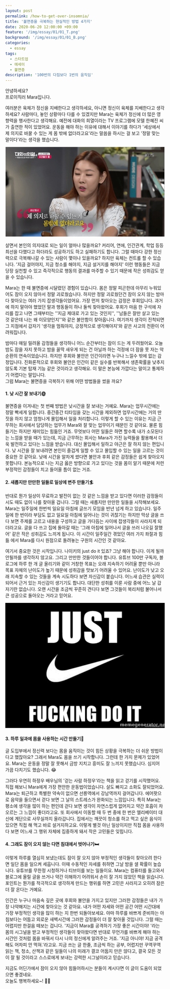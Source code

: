 ```yaml
---
layout: post
permalink: /how-to-get-over-insomnia/
title: '불면증을 극복하는 현실적인 방법 4가지'
date: 2020-06-20 12:00:00 +09:00
feature: '/img/essay/01/01_T.png'
background: '/img/essay/01/01_B.png'
categories:
  - essay
tags:
  - 스타트업
  - 에세이
  - 불면증 
description: '100번의 다짐보다 1번의 움직임'
---
```


안녕하세요?<br>프로이직러 Mara입니다. 

여러분은 육체가 정신을 지배한다고 생각하세요, 아니면 정신이 육체를 지배한다고 생각하세요? 사람마다, 놓인 상황마다 다를 수 있겠지만 Mara는 육체가 정신에 더 많은 영향력을 행사한다고 생각해요. 예전에 대화의 희열이라는 TV 프로그램에 모델 한혜진 씨가 출연한 적이 있었어요. 운동을 해야 하는 이유에 대해서 이야기를 하다가 '세상에서 제 의지로 바꿀 수 있는 게 몸 밖에 없더라고요'라는 말씀을 하시는 걸 보고 '정말 맞는 말이다'라는 생각을 했습니다. 

![이미지1](/img/essay/01/대화.PNG)

살면서 본인의 의지대로 되는 일이 얼마나 많을까요? 커리어, 연애, 인간관계, 학업 등등 최선을 다했다고 하더라도 성공하기도 하고 실패하기도 합니다. 그럴 때마다 강한 정신력으로 극복해나갈 수 있는 사람이 몇이나 있을까요? 하지만 육체는 컨트롤 할 수 있습니다. '지금 걸어야지, 지금 청소를 해야지, 지금 설거지를 해야지' 이런 행동들은 지금 당장 실천할 수 있고 즉각적으로 행동의 결과를 마주할 수 있기 때문에 작은 성취감도 얻을 수 있습니다.

Mara는 한 때 불면증에 시달렸던 경험이 있습니다. 몸은 정말 피곤한데 아무리 누워있어도 잠이 오지 않아서 정말 괴로웠습니다. 하지만 정말 괴로웠던건 잠이 오지 않는 밤마다 찾아오는 여러 가지 잡생각들이었어요. 가장 먼저 찾아오는 감정은 후회입니다. 과거에 하지 말아야 했었던 말과 행동들이 하나 둘씩 찾아왔어요. 후회가 마음 한 구석에 자리를 잡고 나면 그때부터는 ''지금 제대로 가고 있는 것인지'', ''남들은 잘만 살고 있는 것 같은데 나는 왜 이모양인지''와 같은 불안함이 찾아옵니다. 여기까지 생각이 진척되면 그 지점에서 갑자기 '생각을 멈춰야지, 긍정적으로 생각해야지'와 같은 사고의 전환이 어려워집니다. 

밤마다 매일 밀려올 감정들을 생각하니 어느 순간부터는 잠이 드는 게 두려웠어요. 오늘 밤도 잠을 자지 못하고 밤을 꼴딱 새우게 되는 건 아닐까 하는 걱정에 더 잠을 못 자는 악순환의 연속이었습니다. 하지만 후회와 불안은 인간이라면 누구나 느낄수 밖에 없는 감정입니다. 진화론적으로 후회와 불안은 인간이 같은 실수를 반복해서 생존확률을 낮추지 않도록 기본 탑재 기능 같은 것이라고 생각해요. 이 말은 본능에 가깝다는 말이고 통제하기 어렵다는 말입니다.  
그럼 Mara는 불면증을 극복하기 위해 어떤 방법들을 썼을 까요? 

#### 1. 낮 시간 잘 보내기🌞

불면증을 이겨내는 첫 번째 방법은 낮시간을 잘 보내는 거예요. Mara는 업무시간에는 정말 빡세게 일합니다. 중간중간 티타임을 갖는 시간을 제외하면 업무시간에는 거의 딴짓을 하지 않고 엄청나게 몰입해서 일을 처리합니다. 이렇게 할 수 있는 이유는 지금 근무하는 회사에서 담당하는 업무가 Mara와 잘 맞는 업무이기 때문인 것 같아요. 물론 힘들기는 하지만 재미있는 힘듦인 거죠. 무엇보다 어떤 일들은 하면 할수록 내가 소모된다는 느낌을 받을 때가 있는데, 지금 근무하는 회사는 Mara가 가진 능력들을 활용해서 더욱 발전하고 있다는 느낌을 받습니다. 대신 몰입해서 일하고 야근은 잘 하지 않는 편입니다. 낮 시간을 잘 보내려면 본인이 즐겁게 일할 수 있고 몰입할 수 있는 일을 고르는 것이 중요한 것 같아요. 낮에 시간을 알차게 썼다면 불안과 후회 같은 감정들은 쉽게 찾아오지 못합니다. 본능적으로 나는 지금 옳은 방향으로 가고 있다는 것을 몸이 알기 때문에 저런 부정적인 감정들이 치고 들어올 틈이 없는 거죠. 

#### 2. 새롭지만 만만한 일들로 일상에 변주 만들기🏄

반대로 뭔가 일상이 무료하고 발전이 없는 것 같은 느낌을 받고 있다면 이러한 감정들이 시도 때도 없이 나를 찾아올 겁니다. 그럴 때는 새롭지만 만만한 일들을 시작해보세요. Mara는 일주일에 한번씩 일요일 아침에 글쓰기 모임을 반년 넘게 하고 있습니다. 일주일에 한 번이라 부담도 없고 일요일 아침에 일어나는 것이 귀찮기는 하지만 막상 글을 쓰다 보면 주제를 고르고 내용을 구성하고 글을 가다듬는 사이에 잡생각들이 사라지게 되더라고요. 글을 다 쓰고 집에 돌아갈 때는 '그래 아침에 일어나서 글을 쓰러 나오길 잘했어' 같은 작은 성취감도 느끼게 됩니다. 이 시간이 일주일간 겪었던 여러 가지 좌절과 힘듦 에서 Mara를 다시 원점으로 돌려놓는 구원의 시간인 것 같아요. 

여기서 중요한 것은 시작입니다. 나이키의 just do it 있죠? 그냥 해야 합니다. 이게 될까 안될까를 생각하지 않고요. 그리고 만만한 것들이어야 합니다. 유튜브 100만 구독자, 블로그에 하루 한 개 글 올리기와 같이 거창한 목표는 오래 지속하기 어려울 뿐만 아니라 목표 자체의 난이도가 높기 때문에 성취감을 맛보기 어려울 수 있어요. 난이도가 낮고 오래 지속할 수 있는 것들을 계속 시도하다 보면 자신감이 붙습니다. 어느새 습관은 실력이 되어서 근거 있는 자신감이 생기기도 합니다. 대단한 성취를 이룬 사람 중에 어느 날 갑자기란 없습니다. 오랜 시간을 조금씩 꾸준히 견디다 보면 그것들이 복리처럼 불어나서 큰 성공으로 돌아오는 거라고 믿어요.

![이미지2](/img/essay/01/just.jpg)

#### 3. 하루 일과에 몸을 사용하는 시간 만들기🏃

글 도입부에서 정신력 보다는 몸을 움직이는 것이 힘든 상황을 극복하는 더 쉬운 방법이다고 했잖아요? 그래서 Mara도 몸을 쓰기 시작합니다. 그런데 한 가지 문제가 있었어요. Mara는 운동을 정말 잘 못해서 금방 지치고 흥미도 잘 느끼지 못했습니다. 심지어 가끔 다치기도 했습니다. 😂

그러다 우연히 하정우 배우님의 '걷는 사람 하정우'라는 책을 읽고 걷기를 시작했어요. 직접 해보니 Mara에게 가장 편안한 운동법이었습니다. 살도 빠지고 소화도 잘되었어요. Mara는 퇴근하고 특별한 약속이 없으면 선릉역에서 강남역까지 걸어갑니다. 에어팟으로 음악을 들으면서 걷다 보면 그 날의 스트레스가 완화되는 느낌입니다. 특히 Mara는 평소에 생각을 많이 하는 편인데 걷다 보면 생각이 자연스럽게 없어지고 약간 호흡이 차오르는 그 느낌이 좋더라고요. 또 회사에서 이동할 때 두 번 중에 한 번은 엘리베이터 대신에 계단으로 사무실까지 올라갑니다. 집에서는 깨끗이 청소를 하고 먹고 싶은 음식이 있으면 직접 해 먹고 바로 설거지하고요. 이렇게 별것 아닌 일상이지만 직접 몸을 사용하다 보면 어느새 그 행위 자체에 집중하게 돼서 작은 고민들은 잊힙니다. 

#### 4. 그래도 잠이 오지 않는 다면 침대에서 벗어나기🛏️

이렇게 하루를 열심히 보냈는데도 잠이 잘 오지 않아 부정적인 생각들이 찾아오려 한다면 일단 몸을 일으켜 세웁니다. 이때 수동적인 자세를 취하면 그날 밤을 샐 확률이 높습니다. 유튜브를 무한정 시청하거나 티브이를 보는 일들이요. Mara는 컴퓨터를 들고와서 블로그에 올릴 글을 쓰거나 약간 이해하기 어려워서 손이 잘 가지 않았던 책을 읽습니다. 포인트는 뭔가를 적극적으로 생각하게 만드는 행위를 하면 고민은 사라지고 오히려 잠은 더 잘 온다는 거예요. 

인간은 누구나 마음속 깊은 곳에 후회와 불안을 가지고 있지만 그러한 감정들은 내가 가장 나약해지는 시간에 찾아오는 것 같아요. 내가 어떤 자세와 어떤 공간 어떤 시간대에 가장 부정적인 생각을 많이 하는 지 한번 되돌아보세요. 아마 하루를 바쁘게 준비하는 아침보다는 어둡고 외로운 새벽시간에 그러한 감정들이 더 잘 찾아올 것입니다. 그럴 때는 어렵지만 한걸음 떼보는 겁니다. '지금이 Mara를 공격하기 가장 좋은 시간이야! '라는 몸의 시그널을 받고 부정적인 생각들이 찾아왔다면 반대로 무언가를 바쁘게 해야 하는 시간인 것처럼 몸을 바꿔서 다시 나의 정신에게 알려주는 거죠. '지금 아니야! 지금 공격해도 어차피 안 먹혀.'라고요. 지금 쓰는 글 한줄, 조금씩 하는 공부, 어렵지만 꾸역꾸역 읽는 책, 청소, 산책과 같은 일들이 나의 미래가 결코 어둡지 만은 않다고, 결국 모든 것이 잘 될 것이라고 스스로에게 보내는 강력한 시그널이라고 믿습니다. 

지금도 어딘가에서 잠이 오지 않아 힘들어하시는 분들이 계시다면 이 글이 도움이 되었으면 좋겠네요.<br>
오늘도 행복하세요~! 🙋‍♀️ 
